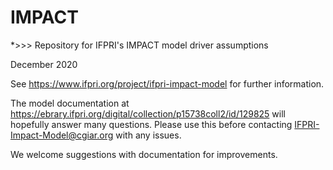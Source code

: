 # IMPACT

*>>> Repository for IFPRI's IMPACT model driver assumptions

December 2020

See https://www.ifpri.org/project/ifpri-impact-model for further information.

The model documentation at https://ebrary.ifpri.org/digital/collection/p15738coll2/id/129825 will hopefully answer many questions. Please use this before contacting IFPRI-Impact-Model@cgiar.org with any issues.

We welcome suggestions with documentation for improvements.